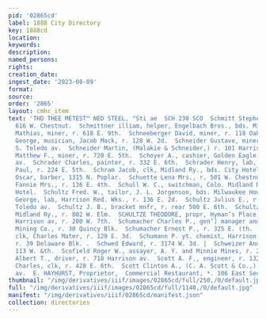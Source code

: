 ```yaml
---
pid: '02865cd'
label: 1888 City Directory
key: 1888cd
location: 
keywords: 
description: 
named_persons: 
rights: 
creation_date: 
ingest_date: '2023-08-09'
format: 
source: 
order: '2865'
layout: cmhc_item
text: 'THD THEE METEST™ NED STEEL, "Sti ae  SCH 230 SCO  Schmitt Stephen, lab, r.
  616 W. Chestnut.  Schmittner illiam, helper, Engelbach Bros., bds. Milwaukee  ouse.  Schmitz
  Mathias, miner, r. 618 E. 9th.  Schneeberger David, miner, r. 118 Oak.  Schneider
  George, musician, Jacob Mack, r. 128 W. 2d.  Schneider Gustave, miner, r. rear 148
  S. Toledo av.  Schneider Martin, (Malakie & Schneider,) r. 101 Harrison av.  Schoen
  Matthew F., miner, r. 720 E. 5th.  Schoyer A., cashier, Golden Eagle, r. 621 Harrison
  av.  Schrader Charles, painter, r. 332 E. 6th.  Schrader Henry, lab, r. 405 E. 4th.  Schrader
  Paul, r. 224 E. 5th.  Schram Jacob, clk, Midland Ry., bds. City Hotel.  Schrimister
  Oscar, barber, 1315 N. Poplar.  Schuette Lena Mrs., r. 501 W. Chestnut.  Schuhmaker
  Fannie Mrs., r. 136 E. 4th.  Schull W. C., switchman, Colo. Midland Ry., bds. Midland
  Hotel.  Schultz Fred. W., tailor, J. L. Jorgenson, bds. Milwaukee House.  Schultz
  George, lab, Harrison Red. Wks., r. 136 E. 2d.  Schultz Julius E., r. rear 1:8 $8.
  Toledo av.  Schultz J. B., bracket mnfr, r. rear 500 E. 6th.  Schultz Max, helper,
  Midland Ry., r. 802 W. Elm.  SCHULTZE THEODORE, propr, Hyman’s Place, 314 and 316
  Harrison av, r. 200 W. 7th.  Schumacher Charles P., gen’] manager and supt, Dunkin
  Mining Co., r. 30 Quincy Blk.  Schumacher Ernest P., r. 325 E. (th.  Schumann August,
  clk, Charles Mater, r. 129 E. 3d.  Schumann P. yt. chemist, Harrison Red. Wks.,
  r. 39 Delaware Blk. .  Schwed Edward, r. 3174 W. 3d. |  Schweizer Annie Mrs., r.
  113 W. &th.  Scofield Roger W., assayer, A. Y. and Minnie Mines, r. 224  . 7th.  Scott
  Albert T., driver, r. 718 Harrison av.  Scott A. F., engineer, r. 132 Plum.  Scott
  Charles, clk, r. 428 E. 6th.  Scott Clinton A., (C. A. Scott & Co.,) r. 4074 Harrison
  av.  E. HAYHURST, Proprietor,  Commercial Restaurant, *. 106 East Second Street.    '
thumbnail: "/img/derivatives/iiif/images/02865cd/full/250,/0/default.jpg"
full: "/img/derivatives/iiif/images/02865cd/full/1140,/0/default.jpg"
manifest: "/img/derivatives/iiif/02865cd/manifest.json"
collection: directories
---
```

